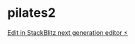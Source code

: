 # pilates2

[Edit in StackBlitz next generation editor ⚡️](https://stackblitz.com/~/github.com/yomariano/pilates2)
